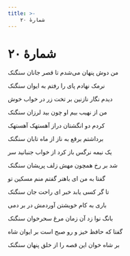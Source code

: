 ```yaml
---
title: >-
    شمارهٔ ۲۰
---
```

# شمارهٔ ۲۰

<div class="b" id="bn1"><div class="m1"><p>من دوش پنهان می‌شدم تا قصر جانان سنگنک</p></div>
<div class="m2"><p>نرمک نهادم پای را رفتم به ایوان سنگنک</p></div></div>
<div class="b" id="bn2"><div class="m1"><p>دیدم نگار نازنین بر تخت زر در خواب خوش</p></div>
<div class="m2"><p>من از نهیب بیم او چون بید لرزان سنگنک</p></div></div>
<div class="b" id="bn3"><div class="m1"><p>کردم دو انگشتان دراز آهستهک آهستهک</p></div>
<div class="m2"><p>برداشتم برقع به ناز از ماه تابان سنگنک</p></div></div>
<div class="b" id="bn4"><div class="m1"><p>یک نیمه نرگس باز کرد از خواب جنبانید سر</p></div>
<div class="m2"><p>شد بر رخ همچون مهش زلف پریشان سنگنک</p></div></div>
<div class="b" id="bn5"><div class="m1"><p>گفتا به من ای باهنر گفتم منم مسکین تو</p></div>
<div class="m2"><p>تا گر کسی یابد خبر ای راحت جان سنگنک</p></div></div>
<div class="b" id="bn6"><div class="m1"><p>باری به کام خویشتن آوردمش در بر دمی</p></div>
<div class="m2"><p>بانگ نوا زد آن زمان مرغ سحرخوان سنگنک</p></div></div>
<div class="b" id="bn7"><div class="m1"><p>گفتا که حافظ خیز و رو صبح است بر ایوان شاه</p></div>
<div class="m2"><p>بر شاه خوان این قصه را از خلق پنهان سنگنک</p></div></div>
